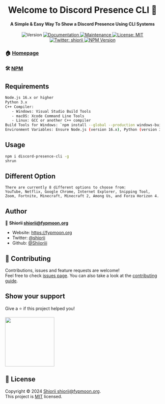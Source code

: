 <h1 align="center">Welcome to Discord Presence CLI 👋</h1>
<h4 align="center">A Simple & Easy Way To Show a Discord Presence Using CLI Systems</h4>
<div class="shiorii" align="center">
<p>
  <img alt="Version" src="https://img.shields.io/badge/version-1.0.3-blue.svg?cacheSeconds=2592000" />
  <a href="https://github.com/Shiioriii/DiscordPresenceCLI#readme" target="_blank">
    <img alt="Documentation" src="https://img.shields.io/badge/documentation-yes-brightgreen.svg" />
  </a>
  <a href="https://github.com/Shiioriii/DiscordPresenceCLI/graphs/commit-activity" target="_blank">
    <img alt="Maintenance" src="https://img.shields.io/badge/Maintained%3F-yes-green.svg" />
  </a>
  <a href="https://github.com/Shiioriii/DiscordPresenceCLI/blob/main/LICENSE" target="_blank">
    <img alt="License: MIT" src="https://img.shields.io/github/license/Shiioriii/Discord-Presence-CLI" />
  </a>
  <a href="https://twitter.com/shiorii" target="_blank">
    <img alt="Twitter: shiorii" src="https://img.shields.io/twitter/follow/shiorii.svg?style=social" />
  </a>
  <a href="https://npmjs.org/package/discord-presence-cli" target="_blank">
  <img alt="NPM Version" src="https://img.shields.io/npm/v/discord-presence-cli" />
  </a>
</p>
</div>

### 🏠 [Homepage](https://github.com/Shiioriii/DiscordPresenceCLI#readme)
### 🛠️ [NPM](https://npmjs.org/package/discord-presence-cli)

## Requirements

```sh
Node.js 16.x or higher
Python 3.x
C++ Compiler:
   - Windows: Visual Studio Build Tools
   - macOS: Xcode Command Line Tools
   - Linux: GCC or another C++ compiler
Build Tools for Windows: `npm install --global --production windows-build-tools`
Environment Variables: Ensure Node.js (version 16.x), Python (version 3.x), and the C++ compiler paths are in your system's PATH.
```

## Usage

```sh
npm i discord-presence-cli -g
shrun
```
## Different Option

```
There are currently 8 different options to choose from: 
YouTube, Netflix, Google Chrome, Internet Explorer, Snipping Tool, Zoom, Fortnite, Minecraft, Minecraft 2, Among Us, and Forza Horizon 4.
```

## Author

👤 **Shiorii <shiorii@fypmoon.org>**

* Website: https://fypmoon.org
* Twitter: [@shiorii](https://twitter.com/shiorii)
* Github: [@Shiioriii](https://github.com/Shiioriii)

## 🤝 Contributing

Contributions, issues and feature requests are welcome!<br />Feel free to check [issues page](https://github.com/Shiioriii/DiscordPresenceCLI/issues). You can also take a look at the [contributing guide](https://github.com/Shiioriii/DiscordPresenceCLI/blob/main/CONTRIBUTING.md).

## Show your support

Give a ⭐️ if this project helped you!

<a href="https://www.patreon.com/shiorii">
  <img src="https://c5.patreon.com/external/logo/become_a_patron_button@2x.png" width="160">
</a>

## 📝 License

Copyright © 2024 [Shiorii <shiorii@fypmoon.org>](https://github.com/Shiioriii).<br />
This project is [MIT](https://github.com/Shiioriii/DiscordPresenceCLI/blob/main/LICENSE) licensed.